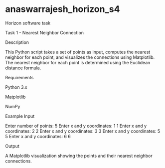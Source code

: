 # anaswarrajesh_horizon_s4
Horizon software task

Task 1 - Nearest Neighbor Connection

Description

This Python script takes a set of points as input, computes the nearest neighbor for each point, and visualizes the connections using Matplotlib. The nearest neighbor for each point is determined using the Euclidean distance formula.

Requirements

Python 3.x

Matplotlib

NumPy

Example Input

Enter number of points: 5
Enter x and y coordinates: 1 1
Enter x and y coordinates: 2 2
Enter x and y coordinates: 3 3
Enter x and y coordinates: 5 5
Enter x and y coordinates: 6 6

Output

A Matplotlib visualization showing the points and their nearest neighbor connections.
